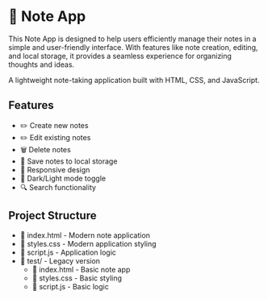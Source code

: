 # 📓 Note App

This Note App is designed to help users efficiently manage their notes in a simple and user-friendly interface. With features like note creation, editing, and local storage, it provides a seamless experience for organizing thoughts and ideas.

A lightweight note-taking application built with HTML, CSS, and JavaScript.

## Features

- ✏️ Create new notes
- ✏️ Edit existing notes
- 🗑️ Delete notes
- 💾 Save notes to local storage
- 📱 Responsive design
- 🌙 Dark/Light mode toggle
- 🔍 Search functionality

## Project Structure

- 📁 index.html - Modern note application
- 📁 styles.css - Modern application styling
- 📁 script.js - Application logic
- 📁 test/ - Legacy version
  - 📁 index.html - Basic note app
  - 📁 styles.css - Basic styling
  - 📁 script.js - Basic logic
